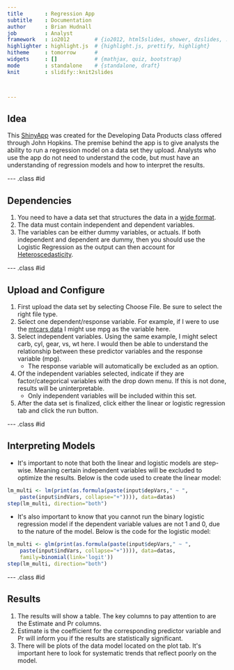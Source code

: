 ```yaml
---
title       : Regression App
subtitle    : Documentation
author      : Brian Hudnall
job         : Analyst
framework   : io2012        # {io2012, html5slides, shower, dzslides, ...}
highlighter : highlight.js  # {highlight.js, prettify, highlight}
hitheme     : tomorrow      # 
widgets     : []            # {mathjax, quiz, bootstrap}
mode        : standalone    # {standalone, draft}
knit        : slidify::knit2slides



---
```


## Idea

This [ShinyApp](https://bhudnall.shinyapps.io/RegressionShinyApp) was created for the Developing Data Products class offered through John Hopkins. The premise behind the app
is to give analysts the ability to run a regression model on a data set they upload. Analysts who use the app do not need to understand the code, but must have an understanding of regression models and how to interpret the results.

--- .class #id 

## Dependencies

1. You need to have a data set that structures the data in a [wide format](https://en.wikipedia.org/wiki/Wide_and_narrow_data).
2. The data must contain independent and dependent variables.
3. The variables can be either dummy variables, or actuals. If both independent and dependent are dummy, then you should use the Logistic Regression as the output can then account for [Heteroscedasticity](https://en.wikipedia.org/wiki/Heteroscedasticity).

--- .class #id

## Upload and Configure

1. First upload the data set by selecting Choose File. Be sure to select the right file type.
2. Select one dependent/response variable. For example, if I were to use the [mtcars data](https://stat.ethz.ch/R-manual/R-devel/library/datasets/html/mtcars.html) I might use mpg as the variable here.
3. Select independent variables. Using the same example, I might select carb, cyl, gear, vs, wt here. I would then be able to understand the relationship between these predictor variables and the response variable (mpg). 
    - The response variable will automatically be excluded as an option.
4. Of the independent variables selected, indicate if they are factor/categorical variables with the drop down menu. If this is not done, results will be uninterpretable.
    - Only independent variables will be included within this set.
5. After the data set is finalized, click either the linear or logistic regression tab and click the run button.

--- .class #id

## Interpreting Models

- It's important to note that both the linear and logistic models are step-wise. Meaning certain independent variables will be excluded to optimize the results. Below is the code used to create the linear model:

```r
lm_multi <- lm(print(as.formula(paste(input$depVars," ~ ", 
    paste(input$indVars, collapse="+")))), data=datas)
step(lm_multi, direction="both")
```
- It's also important to know that you cannot run the binary logistic regression model if the dependent variable values are not 1 and 0, due to the nature of the model. Below is the code for the logistic model:

```r
lm_multi <- glm(print(as.formula(paste(input$depVars," ~ ",  
    paste(input$indVars, collapse="+")))), data=datas, 
    family=binomial(link='logit')) 
step(lm_multi, direction="both")
```

--- .class #id

## Results

1. The results will show a table. The key columns to pay attention to are the Estimate and Pr columns. 
2. Estimate is the coefficient for the corresponding predictor variable and Pr will inform you if the results are statistically significant.
3. There will be plots of the data model located on the plot tab. It's important here to look for systematic trends that reflect poorly on the model.












